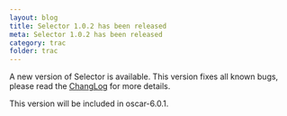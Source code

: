 ```yaml
---
layout: blog
title: Selector 1.0.2 has been released
meta: Selector 1.0.2 has been released
category: trac
folder: trac
---
```

<!-- Name: selector-1.0.2 -->
<!-- Version: 1 -->
<!-- Last-Modified: 2009/01/20 19:19:40 -->
<!-- Author: valleegr -->

A new version of Selector is available. This version fixes all known bugs, please read the [ChangLog](https://svn.oscar.openclustergroup.org/trac/oscar/browser/pkgsrc/selector/tags/oscar-selector-1.0.2/ChangeLog) for more details. 

This version will be included in oscar-6.0.1.